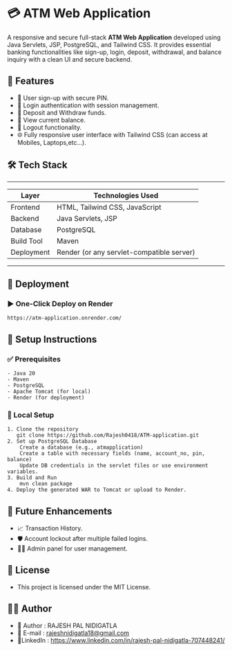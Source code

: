 # 💳 ATM Web Application

A responsive and secure full-stack **ATM Web Application** developed using Java Servlets, JSP, PostgreSQL, and Tailwind CSS. It provides essential banking functionalities like sign-up, login, deposit, withdrawal, and balance inquiry with a clean UI and secure backend.

## 🌟 Features
- 🔐 User sign-up with secure PIN.
- 🔑 Login authentication with session management.
- 💸 Deposit and Withdraw funds.
- 🧾 View current balance.
- 🚪 Logout functionality.
- 🌐 Fully responsive user interface with Tailwind CSS (can access at Mobiles, Laptops,etc...).

## 🛠️ Tech Stack
 __ __ __ __ __ __ __ __ __ __ __ __ __ __ __ __ __ __ __ __ __ 
| Layer        | Technologies Used                             |
|--------------|-----------------------------------------------|
| Frontend     | HTML, Tailwind CSS, JavaScript                |
| Backend      | Java Servlets, JSP                            |
| Database     | PostgreSQL                                    |
| Build Tool   | Maven                                         |
| Deployment   | Render (or any servlet-compatible server)     |
 __ __ __ __ __ __ __ __ __ __ __ __ __ __ __ __ __ __ __ __ __ 

## 🚀 Deployment
  ### ▶️ One-Click Deploy on Render
    https://atm-application.onrender.com/

## 🧪 Setup Instructions

  ### ✅ Prerequisites

    - Java 20
    - Maven
    - PostgreSQL
    - Apache Tomcat (for local)
    - Render (for deployment)

  ### 🔧 Local Setup

    1. Clone the repository
       git clone https://github.com/Rajesh0418/ATM-application.git   
    2. Set up PostgreSQL Database
        Create a database (e.g., atmapplication)
        Create a table with necessary fields (name, account_no, pin, balance)  
        Update DB credentials in the servlet files or use environment variables.
    3. Build and Run
        mvn clean package
    4. Deploy the generated WAR to Tomcat or upload to Render.

## 📌 Future Enhancements
- 📈 Transaction History.
- 🛡️ Account lockout after multiple failed logins.
- 🧑‍💼 Admin panel for user management.

## 📄 License
 - This project is licensed under the MIT License.

## 👨‍💻 Author
- 👤 Author : RAJESH PAL NIDIGATLA
- 📩 E-mail : rajeshnidigatla18@gmail.com
- 🔗LinkedIn : https://www.linkedin.com/in/rajesh-pal-nidigatla-707448241/

    
    
    
    
    
    

